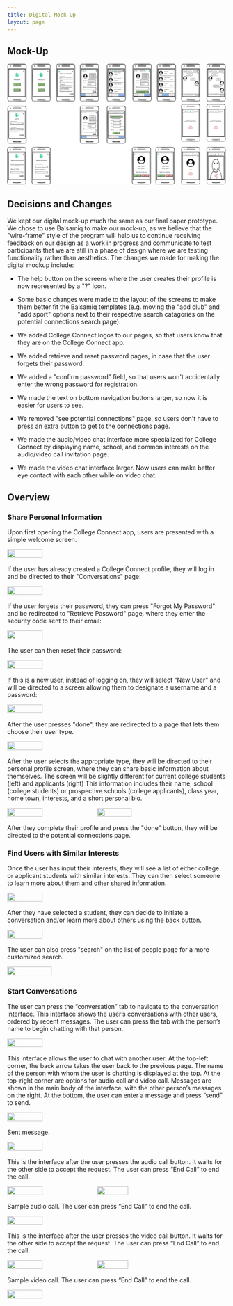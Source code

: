 ```yaml
---
title: Digital Mock-Up
layout: page
---
```


## Mock-Up

![Overview](/mockup_overview.png)

## Decisions and Changes

We kept our digital mock-up much the same as our final paper prototype.  We chose to use Balsamiq to make our mock-up, as we believe that the "wire-frame" style of the program will help us to continue receiving feedback on our design as a work in progress and communicate to test participants that we are still in a phase of design where we are testing functionality rather than aesthetics.  The changes we made for making the digital mockup include:

* The help button on the screens where the user creates their profile is now represented by a "?" icon.  

* Some basic changes were made to the layout of the screens to make them better fit the Balsamiq templates (e.g. moving the "add club" and "add sport" options next to their respective search catagories on the potential connections search page).

* We added College Connect logos to our pages, so that users know that they are on the College Connect app.

* We added retrieve and reset password pages, in case that the user forgets their password.

* We added a "confirm password" field, so that users won't accidentally enter the wrong password for registration.

* We made the text on bottom navigation buttons larger, so now it is easier for users to see.

* We removed "see potential connections" page, so users don't have to press an extra button to get to the connections page.

* We made the audio/video chat interface more specialized for College Connect by displaying name, school, and common interests on the audio/video call invitation page.

* We made the video chat interface larger.  Now users can make better eye contact with each other while on video chat.


## Overview

### Share Personal Information

Upon first opening the College Connect app, users are presented with a simple welcome screen.

<img src="https://raw.githubusercontent.com/dylan-martin/college_connect/master/mockup/New%20Mockup%202.png" width="40%" height="40%"/>

If the user has already created a College Connect profile, they will log in and be directed to their "Conversations" page:

 <img src="https://raw.githubusercontent.com/dylan-martin/college_connect/master/mockup/New%20Mockup%204.png" width="40%" height="40%"/>

If the user forgets their password, they can press "Forgot My Password" and be redirected to "Retrieve Password" page, where they enter the security code sent to their email:

 <img src="https://raw.githubusercontent.com/dylan-martin/college_connect/master/mockup/New%20Mockup%205.png" width="40%" height="40%"/>

The user can then reset their password:

 <img src="https://raw.githubusercontent.com/dylan-martin/college_connect/master/mockup/New%20Mockup%206.png" width="40%" height="40%"/>

If this is a new user, instead of logging on, they will select "New User" and will be directed to a screen allowing them to designate a username and a password: 

<img src="https://raw.githubusercontent.com/dylan-martin/college_connect/master/mockup/New%20Mockup%208.png" width="40%" height="40%"/>

After the user presses "done", they are redirected to a page that lets them choose their user type.

<img src="https://raw.githubusercontent.com/dylan-martin/college_connect/master/mockup/New%20Mockup%207.png" width="40%" height="40%"/>

After the user selects the appropriate type, they will be directed to their personal profile screen, where they can share basic information about themselves.  The screen will be slightly different for current college students (left) and applicants (right)  This information includes their name, school (college students) or prospective schools (college applicants), class year, home town, interests, and a short personal bio.

<img src="https://raw.githubusercontent.com/dylan-martin/college_connect/master/mockup/New%20Mockup%209.png" width="40%" height="40%"/>
<img src="https://raw.githubusercontent.com/dylan-martin/college_connect/master/mockup/New%20Mockup%2010.png" width="40%" height="40%"/>


After they complete their profile and press the "done" button, they will be directed to the potential connections page.

### Find Users with Similar Interests

Once the user has input their interests, they will see a list of either college or applicant students with similar interests. They can then select someone to learn more about them and other shared information. 

<img src="https://raw.githubusercontent.com/dylan-martin/college_connect/master/mockup/New%20Mockup%2011.png" width="40%" height="40%"/>

After they have selected a student, they can decide to initiate a conversation and/or learn more about others using the back button.

<img src="https://raw.githubusercontent.com/dylan-martin/college_connect/master/mockup/New%20Mockup%2013.png" width="40%" height="40%"/>

The user can also press "search" on the list of people page for a more customized search.  

<img src="https://raw.githubusercontent.com/dylan-martin/college_connect/master/mockup/New%20Mockup%2012.png" width="45%" height="40%"/>


### Start Conversations

The user can press the “conversation” tab to navigate to the conversation interface. This interface shows the user’s conversations with other users, ordered by recent messages. The user can press the tab with the person’s name to begin chatting with that person.

<img src="https://raw.githubusercontent.com/dylan-martin/college_connect/master/mockup/New%20Mockup%2014.png" width="40%" height="40%"/>


This interface allows the user to chat with another user. At the top-left corner, the back arrow takes the user back to the previous page. The name of the person with whom the user is chatting is displayed at the top. At the top-right corner are options for audio call and video call.  Messages are shown in the main body of the interface, with the other person’s messages on the right. At the bottom, the user can enter a message and press “send” to send.

<img src="https://raw.githubusercontent.com/dylan-martin/college_connect/master/mockup/New%20Mockup%2016.png" width="40%" height="40%"/>


Sent message.

<img src="https://raw.githubusercontent.com/dylan-martin/college_connect/master/mockup/New%20Mockup%2017.png" width="40%" height="40%"/>


This is the interface after the user presses the audio call button. It waits for the other side to accept the request. The user can press “End Call” to end the call.

<img src="https://raw.githubusercontent.com/dylan-martin/college_connect/master/mockup/New%20Mockup%2018.png" width="40%" height="40%"/>
<img src="https://raw.githubusercontent.com/dylan-martin/college_connect/master/mockup/New%20Mockup%2020.png" width="38%" height="40%"/>

Sample audio call. The user can press “End Call” to end the call.

<img src="https://raw.githubusercontent.com/dylan-martin/college_connect/master/mockup/New%20Mockup%2022.png" width="40%" height="40%"/>

This is the interface after the user presses the video call button. It waits for the other side to accept the request. The user can press “End Call” to end the call.

<img src="https://raw.githubusercontent.com/dylan-martin/college_connect/master/mockup/New%20Mockup%2019.png" width="40%" height="40%"/>
<img src="https://raw.githubusercontent.com/dylan-martin/college_connect/master/mockup/New%20Mockup%2021.png" width="38%" height="40%"/>

Sample video call. The user can press “End Call” to end the call.

<img src="https://raw.githubusercontent.com/dylan-martin/college_connect/master/mockup/New%20Mockup%2023.png" width="40%" height="40%"/>

